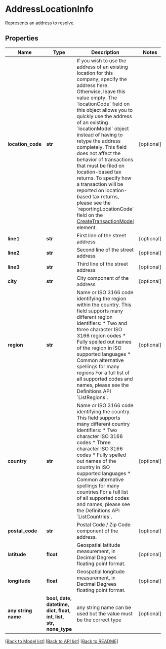 # AddressLocationInfo

Represents an address to resolve.

## Properties
Name | Type | Description | Notes
------------ | ------------- | ------------- | -------------
**location_code** | **str** | If you wish to use the address of an existing location for this company, specify the address here.  Otherwise, leave this value empty.                The &#x60;locationCode&#x60; field on this object allows you to quickly use the address of an existing &#x60;locationModel&#x60; object instead  of having to retype the address completely.                This field does not affect the behavior of transactions that must be filed on location-based tax returns.  To specify how a  transaction will be reported on location-based tax returns, please see the &#x60;reportingLocationCode&#x60; field  on the [CreateTransactionModel](https://developer.avalara.com/api-reference/avatax/rest/v2/models/CreateTransactionModel/) element. | [optional] 
**line1** | **str** | First line of the street address | [optional] 
**line2** | **str** | Second line of the street address | [optional] 
**line3** | **str** | Third line of the street address | [optional] 
**city** | **str** | City component of the address | [optional] 
**region** | **str** | Name or ISO 3166 code identifying the region within the country.                This field supports many different region identifiers:   * Two and three character ISO 3166 region codes   * Fully spelled out names of the region in ISO supported languages   * Common alternative spellings for many regions                For a full list of all supported codes and names, please see the Definitions API &#x60;ListRegions&#x60;. | [optional] 
**country** | **str** | Name or ISO 3166 code identifying the country.                This field supports many different country identifiers:   * Two character ISO 3166 codes   * Three character ISO 3166 codes   * Fully spelled out names of the country in ISO supported languages   * Common alternative spellings for many countries                For a full list of all supported codes and names, please see the Definitions API &#x60;ListCountries&#x60;. | [optional] 
**postal_code** | **str** | Postal Code / Zip Code component of the address. | [optional] 
**latitude** | **float** | Geospatial latitude measurement, in Decimal Degrees floating point format. | [optional] 
**longitude** | **float** | Geospatial longitude measurement, in Decimal Degrees floating point format. | [optional] 
**any string name** | **bool, date, datetime, dict, float, int, list, str, none_type** | any string name can be used but the value must be the correct type | [optional]

[[Back to Model list]](../README.md#documentation-for-models) [[Back to API list]](../README.md#documentation-for-api-endpoints) [[Back to README]](../README.md)


